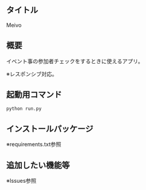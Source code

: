 ## タイトル
Meivo

## 概要
イベント事の参加者チェックをするときに使えるアプリ。

※レスポンシブ対応。

## 起動用コマンド

```
python run.py
```

## インストールパッケージ
※requirements.txt参照

## 追加したい機能等
※Issues参照


